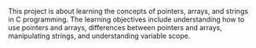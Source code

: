This project is about learning the concepts of pointers, arrays, and strings in C programming. The learning objectives include understanding how to use pointers and arrays, differences between pointers and arrays, manipulating strings, and understanding variable scope.
